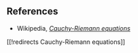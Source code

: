

## References

* Wikipedia, _[Cauchy-Riemann equations](http://en.wikipedia.org/wiki/Cauchy–Riemann_equations)_

[[!redirects Cauchy-Riemann equations]]